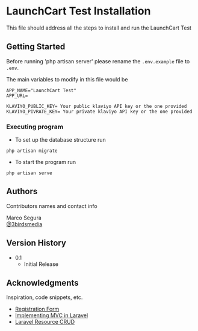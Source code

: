 # LaunchCart Test Installation

This file should address all the steps to install and run the LaunchCart Test

## Getting Started

Before running 'php artisan server' please rename the `.env.example` file to `.env`.

The main variables to modify in this file would be 

```
APP_NAME="LaunchCart Test"
APP_URL= 

KLAVIYO_PUBLIC_KEY= Your public klaviyo API key or the one provided 
KLAVIYO_PIVRATE_KEY= Your private klaviyo API key or the one provided 
```

### Executing program

* To set up the database structure run
```
php artisan migrate
```
* To start the program run 
```
php artisan serve
```

## Authors

Contributors names and contact info

Marco Segura  
[@3birdsmedia](https://twitter.com/3birdsmedia)

## Version History

* 0.1
    * Initial Release

## Acknowledgments

Inspiration, code snippets, etc.
* [Registration Form](https://vegibit.com/how-to-create-user-registration-in-laravel/)
* [Implementing MVC in Laravel](https://blog.pusher.com/laravel-mvc-use/)
* [Laravel Resource CRUD](https://scotch.io/tutorials/simple-laravel-crud-with-resource-controllers)
